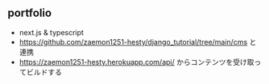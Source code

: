## portfolio
- next.js & typescript
- https://github.com/zaemon1251-hesty/django_tutorial/tree/main/cms と連携
- https://zaemon1251-hesty.herokuapp.com/api/ からコンテンツを受け取ってビルドする
